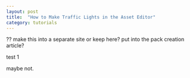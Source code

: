 ```yaml
---
layout: post
title:  "How to Make Traffic Lights in the Asset Editor"
category: tutorials
---
```

?? make this into a separate site or keep here? put into the pack creation article?

test 1 

maybe not.